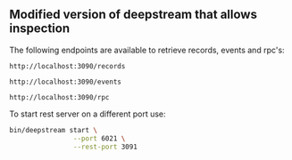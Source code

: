 ## Modified version of deepstream that allows inspection

The following endpoints are available to retrieve records, events and rpc's:

```
http://localhost:3090/records

http://localhost:3090/events

http://localhost:3090/rpc
```

To start rest server on a different port use:

```bash
bin/deepstream start \
                --port 6021 \
                --rest-port 3091
```